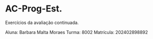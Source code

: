# AC-Prog-Est.
Exercícios da avaliação continuada.

Aluna: Barbara Malta Moraes
Turma: 8002
Matrícula: 202402898892
